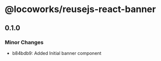 # @locoworks/reusejs-react-banner

## 0.1.0

### Minor Changes

- b84bdb9: Added Initial banner component
